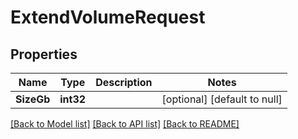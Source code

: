# ExtendVolumeRequest

## Properties
Name | Type | Description | Notes
------------ | ------------- | ------------- | -------------
**SizeGb** | **int32** |  | [optional] [default to null]

[[Back to Model list]](../README.md#documentation-for-models) [[Back to API list]](../README.md#documentation-for-api-endpoints) [[Back to README]](../README.md)

